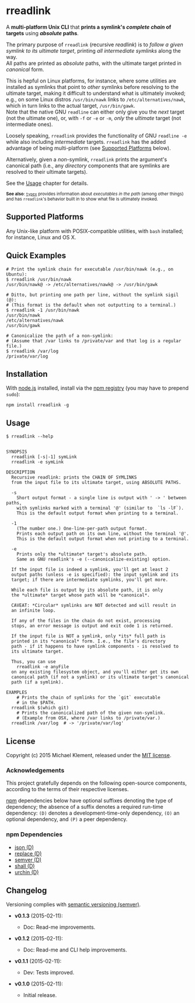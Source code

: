 # rreadlink

A **multi-platform Unix CLI** that **prints a symlink's _complete chain_ of targets** using **_absolute_ paths**.

The primary purpose of `rreadlink` (*r*ecursive *readlink*) is to _follow a given symlink to its ultimate target_, printing _all intermediate symlinks_ along the way.  
All paths are printed as _absolute_ paths, with the ultimate target printed in _canonical_ form.

This is hepful on Linux platforms, for instance, where some utilities are installed as symlinks that point to _other_ symlinks before resolving
to the ultimate target, making it difficult to understand what is ultimately invoked; e.g., on some Linux distros `/usr/bin/nawk` links to `/etc/alternatives/nawk`, which in turn links to the actual target, `/usr/bin/gawk`.  
Note that the native GNU `readline` can either only give you the _next_ target (not the ultimate one), or, with `-f` or `-e` or `-m`, _only_ the _ultimate_ target (not intermediate ones).

Loosely speaking, `rreadlink` provides the functionality of GNU `readline -e` while also including _intermediate_ targets.
`rreadlink` has the added advantage of being multi-platform (see [Supported Platforms](#supported-platforms) below).

Alternatively, given a _non_-symlink, `rreadlink` prints the argument's canonical path (i.e., any _directory_ components that are symlinks are resolved to their ultimate targets).

See the [Usage](#usage) chapter for details.

<sup>**See also**: [`typex`](https://github.com/mklement0/typex) provides information about _executables in the path_ (among other things) and has `rreadlink`'s behavior built in to show what file is ultimately invoked.</sup>

## Supported Platforms

Any Unix-like platform with POSIX-compatible utilities, with `bash` installed; for instance, Linux and OS X.

## Quick Examples

```shell
# Print the symlink chain for executable /usr/bin/nawk (e.g., on Ubuntu):
$ rreadlink /usr/bin/nawk
/usr/bin/nawk@ -> /etc/alternatives/nawk@ -> /usr/bin/gawk

# Ditto, but printing one path per line, without the symlink sigil (@):
# (This format is the default when not outputting to a terminal.)
$ rreadlink -1 /usr/bin/nawk
/usr/bin/nawk
/etc/alternatives/nawk
/usr/bin/gawk

# Canonicalize the path of a non-symlink:
# (Assume that /var links to /private/var and that log is a regular file.)
$ rreadlink /var/log
/private/var/log

```

## Installation

With [node.js](http://nodejs.org/) installed, install via the [npm registry](https://www.npmjs.com/) (you may have to prepend `sudo`):

	npm install rreadlink -g

## Usage

<!-- DO NOT EDIT THE FENCED CODE BLOCK and RETAIN THIS COMMENT: The fenced code block below is updated by `make update-readme/release` with CLI usage information. -->

```
$ rreadlink --help


SYNOPSIS
  rreadlink [-s|-1] symLink
  rreadlink -e symLink

DESCRIPTION
  Recursive readlink: prints the CHAIN OF SYMLINKS
  from the input file to its ultimate target, using ABSOLUTE PATHS.

  -s
    Short output format - a single line is output with ' -> ' between paths,
    with symlinks marked with a terminal '@' (similar to  `ls -lF`).
    This is the default output format when printing to a terminal.

  -1 
    (The number one.) One-line-per-path output format.
    Prints each output path on its own line, without the terminal '@'.
    This is the default output format when not printing to a terminal.

  -e
    Prints only the *ultimate* target's absolute path.
    Same as GNU readlink's -e (--canonicalize-existing) option.
  
  If the input file is indeed a symlink, you'll get at least 2
  output paths (unless -e is specified): the input symlink and its
  target; if there are intermediate symlinks, you'll get more.

  While each file is output by its absolute path, it is only
  the *ultimate* target whose path will be *canonical*.

  CAVEAT: *Circular* symlinks are NOT detected and will result in
  an infinite loop.

  If any of the files in the chain do not exist, processing
  stops, an error message is output and exit code 1 is returned.

  If the input file is NOT a symlink, only *its* full path is
  printed in its *canonical* form. I.e., the file's directory
  path - if it happens to have symlink components - is resolved to
  its ultimate target.

  Thus, you can use
    rreadlink -e anyFile
  on any existing filesystem object, and you'll either get its own
  canonical path (if not a symlink) or its ultimate target's canonical
  path (if a symlink).

EXAMPLES
    # Prints the chain of symlinks for the `git` executable
    # in the $PATH.
  rreadlink $(which git)
    # Prints the canonicalized path of the given non-symlink.
    # (Example from OSX, where /var links to /private/var.)
  rreadlink /var/log  # -> '/private/var/log'
```

<!-- DO NOT EDIT THE NEXT CHAPTER and RETAIN THIS COMMENT: The next chapter is updated by `make update-readme/release` with the contents of 'LICENSE.md'. ALSO, LEAVE AT LEAST 1 BLANK LINE AFTER THIS COMMENT. -->

## License

Copyright (c) 2015 Michael Klement, released under the [MIT license](https://spdx.org/licenses/MIT#licenseText).

### Acknowledgements

This project gratefully depends on the following open-source components, according to the terms of their respective licenses.

[npm](https://www.npmjs.com/) dependencies below have optional suffixes denoting the type of dependency; the absence of a suffix denotes a required run-time dependency: `(D)` denotes a development-time-only dependency, `(O)` an optional dependency, and `(P)` a peer dependency.

<!-- DO NOT EDIT THE NEXT CHAPTER and RETAIN THIS COMMENT: The next chapter is updated by `make update-readme/release` with the dependencies from 'package.json'. ALSO, LEAVE AT LEAST 1 BLANK LINE AFTER THIS COMMENT. -->

### npm Dependencies

* [json (D)](https://github.com/trentm/json)
* [replace (D)](https://github.com/harthur/replace)
* [semver (D)](https://github.com/npm/node-semver#readme)
* [shall (D)](https://github.com/mklement0/shall)
* [urchin (D)](https://github.com/tlevine/urchin)

<!-- DO NOT EDIT THE NEXT CHAPTER and RETAIN THIS COMMENT: The next chapter is updated by `make update-readme/release` with the contents of 'CHANGELOG.md'. ALSO, LEAVE AT LEAST 1 BLANK LINE AFTER THIS COMMENT. -->

## Changelog

Versioning complies with [semantic versioning (semver)](http://semver.org/).

<!-- NOTE: An entry template is automatically added each time `make version` is called. Fill in changes afterwards. -->

* **v0.1.3** (2015-02-11):
  * Doc: Read-me improvements.

* **v0.1.2** (2015-02-11):
  * Doc: Read-me and CLI help improvements.

* **v0.1.1** (2015-02-11):
  * Dev: Tests improved.

* **v0.1.0** (2015-02-11):
  * Initial release.
